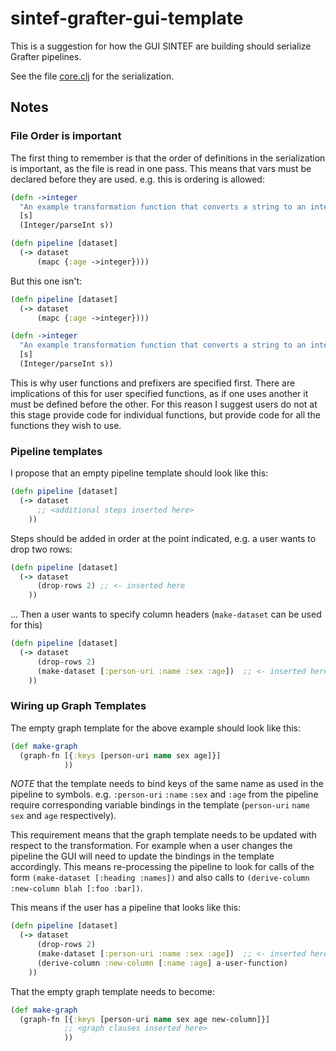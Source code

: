 # sintef-grafter-gui-template

This is a suggestion for how the GUI SINTEF are building should
serialize Grafter pipelines.

See the file
[core.clj](https://github.com/dapaas/grafter-gui-template-pipeline/blob/master/src/sintef_grafter_gui_template/core.clj)
for the serialization.

## Notes

### File Order is important

The first thing to remember is that the order of definitions in the
serialization is important, as the file is read in one pass.  This
means that vars must be declared before they are used.  e.g. this is
ordering is allowed:

```clojure
(defn ->integer
  "An example transformation function that converts a string to an integer"
  [s]
  (Integer/parseInt s))

(defn pipeline [dataset]
  (-> dataset
      (mapc {:age ->integer})))
```

But this one isn't:

```clojure
(defn pipeline [dataset]
  (-> dataset
      (mapc {:age ->integer})))

(defn ->integer
  "An example transformation function that converts a string to an integer"
  [s]
  (Integer/parseInt s))

```

This is why user functions and prefixers are specified first.  There
are implications of this for user specified functions, as if one uses
another it must be defined before the other.  For this reason I
suggest users do not at this stage provide code for individual
functions, but provide code for all the functions they wish to use.

### Pipeline templates

I propose that an empty pipeline template should look like this:

```clojure
(defn pipeline [dataset]
  (-> dataset
      ;; <additional steps inserted here>
    ))
```

Steps should be added in order at the point indicated, e.g. a user
wants to drop two rows:

```clojure
(defn pipeline [dataset]
  (-> dataset
      (drop-rows 2) ;; <- inserted here
    ))
```

... Then a user wants to specify column headers (`make-dataset` can be
used for this)

```clojure
(defn pipeline [dataset]
  (-> dataset
      (drop-rows 2)
      (make-dataset [:person-uri :name :sex :age])  ;; <- inserted here
    ))
```

### Wiring up Graph Templates

The empty graph template for the above example should look like this:

```clojure
(def make-graph
  (graph-fn [{:keys [person-uri name sex age]}]
            ))
```

*NOTE* that the template needs to bind keys of the same name as used
 in the pipeline to symbols.  e.g. `:person-uri` `:name` `:sex` and
 `:age` from the pipeline require corresponding variable bindings in
 the template (`person-uri` `name` `sex` and `age` respectively).

This requirement means that the graph template needs to be updated
with respect to the transformation.  For example when a user changes
the pipeline the GUI will need to update the bindings in the template
accordingly.  This means re-processing the pipeline to look for calls
of the form `(make-dataset [:heading :names])` and also calls to
`(derive-column :new-column blah [:foo :bar])`.

This means if the user has a pipeline that looks like this:

```clojure
(defn pipeline [dataset]
  (-> dataset
      (drop-rows 2)
      (make-dataset [:person-uri :name :sex :age])  ;; <- inserted here
      (derive-column :new-column [:name :age] a-user-function)
    ))
```

That the empty graph template needs to become:

```clojure
(def make-graph
  (graph-fn [{:keys [person-uri name sex age new-column]}]
            ;; <graph clauses inserted here>
            ))
```
